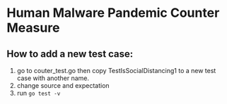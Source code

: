 # Human Malware Pandemic Counter Measure

## How to add a new test case:

1. go to couter_test.go then copy TestIsSocialDistancing1 to a new test case with another name. 
2. change source and expectation 
3. run ```go test -v```
